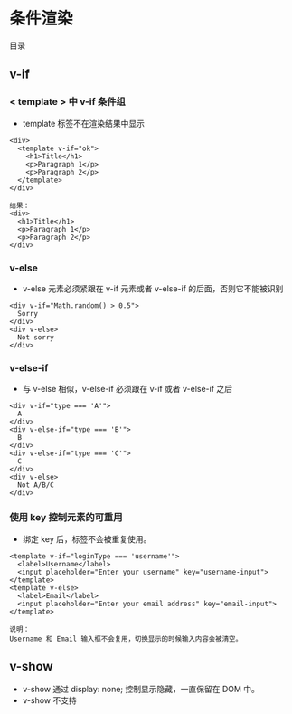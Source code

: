 # 条件渲染

目录

## v-if

### < template > 中 v-if 条件组

- template 标签不在渲染结果中显示

```
<div>
  <template v-if="ok">
    <h1>Title</h1>
    <p>Paragraph 1</p>
    <p>Paragraph 2</p>
  </template>
</div>

结果：
<div>
  <h1>Title</h1>
  <p>Paragraph 1</p>
  <p>Paragraph 2</p>
</div>
```

### v-else

- v-else 元素必须紧跟在 v-if 元素或者 v-else-if 的后面，否则它不能被识别

```
<div v-if="Math.random() > 0.5">
  Sorry
</div>
<div v-else>
  Not sorry
</div>
```

### v-else-if

- 与 v-else 相似，v-else-if 必须跟在 v-if 或者 v-else-if 之后

```
<div v-if="type === 'A'">
  A
</div>
<div v-else-if="type === 'B'">
  B
</div>
<div v-else-if="type === 'C'">
  C
</div>
<div v-else>
  Not A/B/C
</div>
```

### 使用 key 控制元素的可重用

- 绑定 key 后，标签不会被重复使用。

```
<template v-if="loginType === 'username'">
  <label>Username</label>
  <input placeholder="Enter your username" key="username-input">
</template>
<template v-else>
  <label>Email</label>
  <input placeholder="Enter your email address" key="email-input">
</template>

说明：
Username 和 Email 输入框不会复用，切换显示的时候输入内容会被清空。
```

## v-show

- v-show 通过 display: none; 控制显示隐藏，一直保留在 DOM 中。
- v-show 不支持 <template> 语法。

```
<h1 v-show="ok">Hello!</h1>
```

## v-if vs v-show

- v-if 通过注释占位，不保留在 DOM 中，切换时比较消耗资源。

## v-if with v-for

- 当与 v-if 一起使用时，v-for 具有比 v-if 更高的优先级。v-if 对 循环中的每项进行判断。
- 如需整体隐藏，在 v-for 上级添加 v-if。